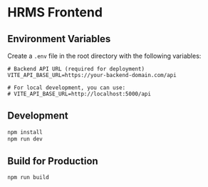 # HRMS Frontend

## Environment Variables

Create a `.env` file in the root directory with the following variables:

```env
# Backend API URL (required for deployment)
VITE_API_BASE_URL=https://your-backend-domain.com/api

# For local development, you can use:
# VITE_API_BASE_URL=http://localhost:5000/api
```

## Development

```bash
npm install
npm run dev
```

## Build for Production

```bash
npm run build
```
